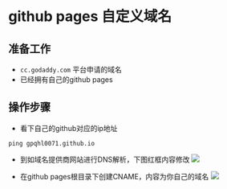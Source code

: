 
# github pages 自定义域名

## 准备工作
- `cc.godaddy.com` 平台申请的域名
- 已经拥有自己的github pages

## 操作步骤
- 看下自己的github对应的ip地址
```aidl
ping gpqhl0071.github.io
```
- 到如域名提供商网站进行DNS解析，下图红框内容修改
![](http://ww1.sinaimg.cn/large/9b13c8fdgy1fw5g2ds7lsj21370jhwfr.jpg)

- 在github pages根目录下创建CNAME，内容为你自己的域名
![](http://ww1.sinaimg.cn/large/9b13c8fdgy1fw5g3fp0csj208s036mx0.jpg)